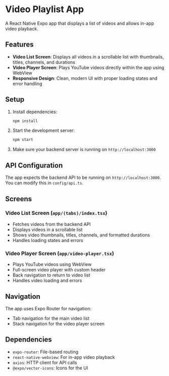 # Video Playlist App

A React Native Expo app that displays a list of videos and allows in-app video playback.

## Features

- **Video List Screen**: Displays all videos in a scrollable list with thumbnails, titles, channels, and durations
- **Video Player Screen**: Plays YouTube videos directly within the app using WebView
- **Responsive Design**: Clean, modern UI with proper loading states and error handling

## Setup

1. Install dependencies:
   ```bash
   npm install
   ```

2. Start the development server:
   ```bash
   npm start
   ```

3. Make sure your backend server is running on `http://localhost:3000`

## API Configuration

The app expects the backend API to be running on `http://localhost:3000`. You can modify this in `config/api.ts`.

## Screens

### Video List Screen (`app/(tabs)/index.tsx`)
- Fetches videos from the backend API
- Displays videos in a scrollable list
- Shows video thumbnails, titles, channels, and formatted durations
- Handles loading states and errors

### Video Player Screen (`app/video-player.tsx`)
- Plays YouTube videos using WebView
- Full-screen video player with custom header
- Back navigation to return to video list
- Handles video loading and errors

## Navigation

The app uses Expo Router for navigation:
- Tab navigation for the main video list
- Stack navigation for the video player screen

## Dependencies

- `expo-router`: File-based routing
- `react-native-webview`: For in-app video playback
- `axios`: HTTP client for API calls
- `@expo/vector-icons`: Icons for the UI